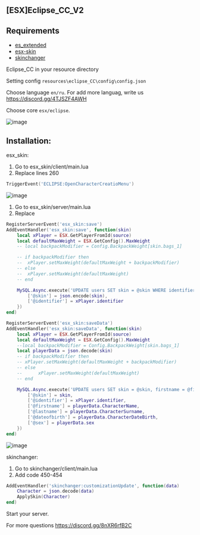 ## [ESX]Eclipse_CC_V2

## Requirements
- [es_extended](https://github.com/esx-framework/es_extended/tree/v1-final)
- [esx-skin](https://github.com/esx-framework/esx_skin)
- [skinchanger](https://github.com/ESX-Org/skinchanger)


Eclipse_CC in your resource directory

Setting config `resources\eclipse_CC\config\config.json`

  Choose language `en/ru`. For add more languag, write us https://discord.gg/4TJSZF4AWH
  
  Choose core `esx/eclipse`. 
  
![image](https://user-images.githubusercontent.com/36680471/146645368-4da57a1b-e8cd-4433-824f-8349a98d6dd6.png)

  
## Installation:

esx_skin:



1. Go to esx_skin/client/main.lua
2. Replace lines 260
```lua
TriggerEvent('ECLIPSE:OpenCharacterCreatioMenu')
```
![image](https://user-images.githubusercontent.com/36680471/115523567-e02ffc00-a295-11eb-952d-5c6a5979817f.png)


1. Go to esx_skin/server/main.lua
2. Replace

```lua
RegisterServerEvent('esx_skin:save')
AddEventHandler('esx_skin:save', function(skin)
	local xPlayer = ESX.GetPlayerFromId(source)
	local defaultMaxWeight = ESX.GetConfig().MaxWeight
	-- local backpackModifier = Config.BackpackWeight[skin.bags_1]

	-- if backpackModifier then
	-- 	xPlayer.setMaxWeight(defaultMaxWeight + backpackModifier)
	-- else
	-- 	xPlayer.setMaxWeight(defaultMaxWeight)
	-- end

	MySQL.Async.execute('UPDATE users SET skin = @skin WHERE identifier = @identifier', {
		['@skin'] = json.encode(skin),
		['@identifier'] = xPlayer.identifier
	})
end)

RegisterServerEvent('esx_skin:saveData')
AddEventHandler('esx_skin:saveData', function(skin)
	local xPlayer = ESX.GetPlayerFromId(source)
	local defaultMaxWeight = ESX.GetConfig().MaxWeight
	--local backpackModifier = Config.BackpackWeight[skin.bags_1]
	local playerData = json.decode(skin)
	-- if backpackModifier then
	-- xPlayer.setMaxWeight(defaultMaxWeight + backpackModifier)
	-- else
	--  	xPlayer.setMaxWeight(defaultMaxWeight)
	-- end

	MySQL.Async.execute('UPDATE users SET skin = @skin, firstname = @firstname, lastname = @lastname, dateofbirth = @dateofbirth, sex = @sex WHERE identifier = @identifier', {
		['@skin'] = skin,
		['@identifier'] = xPlayer.identifier,
		['@firstname'] = playerData.CharacterName,
		['@lastname'] = playerData.CharacterSurname,
		['@dateofbirth'] = playerData.CharacterDateBirth,
		['@sex'] = playerData.sex
	})
end)
```
![image](https://user-images.githubusercontent.com/36680471/115525598-eb842700-a297-11eb-96f0-01d883caa7e0.png)


skinchanger:
1. Go to skinchanger/client/main.lua
2. Add code 450-454
```lua
AddEventHandler('skinchanger:customizationUpdate', function(data)
	Character = json.decode(data)
	ApplySkin(Character)
end)
```
Start your server.

For more questions https://discord.gg/8nXR6rfB2C




